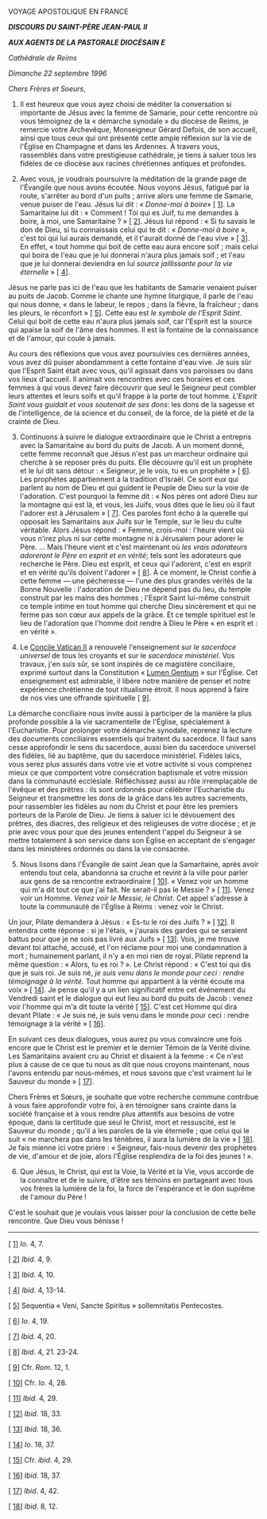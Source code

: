 VOYAGE APOSTOLIQUE EN FRANCE

***DISCOURS DU SAINT-PÈRE JEAN-PAUL II***

***AUX AGENTS DE LA PASTORALE DIOCÉSAIN*** ***E***

*Cathédrale de Reims*

*Dimanche 22 septembre 1996*

*Chers Frères et Soeurs*,

1. Il est heureux que vous ayez choisi de méditer la conversation si importante de Jésus avec la femme de Samarie, pour cette rencontre où vous témoignez de la « démarche synodale » du diocèse de Reims, je remercie votre Archevêque, Monseigneur Gérard Defois, de son accueil, ainsi que tous ceux qui ont présenté cette ample réflexion sur la vie de l'Église en Champagne et dans les Ardennes. À travers vous, rassemblés dans votre prestigieuse cathédrale, je tiens à saluer tous les fidèles de ce diocèse aux racines chrétiennes antiques et profondes.

2. Avec vous, je voudrais poursuivre la méditation de la grande page de l'Évangile que nous avons écoutée. Nous voyons Jésus, fatigué par la route, s'arrêter au bord d'un puits ; arrive alors une femme de Samarie, venue puiser de l'eau. Jésus lui dit : « *Donne-moi à boire*» [ [1](#_ftn1 "")]. La Samaritaine lui dit : « Comment ! Toi qui es Juif, tu me demandes à boire, à moi, une Samaritaine ? » [ [2](#_ftn2 "")]. Jésus lui répond : « Si tu savais le don de Dieu, si tu connaissais celui qui te dit : « *Donne-moi à boire* », c'est toi qui lui aurais demandé, et il t'aurait donné de l'eau vive » [ [3](#_ftn3 "")]. En effet, « tout homme qui boit de cette eau aura encore soif ; mais celui qui boira de l'eau que je lui donnerai n'aura plus jamais soif ; et l'eau que je lui donnerai deviendra en lui *source jaillissante pour la vie éternelle* » [ [4](#_ftn4 "")].

Jésus ne parle pas ici de l'eau que les habitants de Samarie venaient puiser au puits de Jacob. Comme le chante une hymne liturgique, il parle de l'eau qui nous donne, « dans le labeur, le repos ; dans la fièvre, la fraîcheur ; dans les pleurs, le réconfort » [ [5](#_ftn5 "")]. Cette eau est *le symbole de l'Esprit Saint*. Celui qui boit de cette eau n'aura plus jamais soif, car l'Esprit est la source qui apaise la soif de l'âme des hommes. Il est la fontaine de la connaissance et de l'amour, qui coule à jamais.

Au cours des réflexions que vous avez poursuivies ces dernières années, vous avez dû puiser abondamment à cette fontaine d'eau vive. Je suis sûr que l'Esprit Saint était avec vous, qu'il agissait dans vos paroisses ou dans vos lieux d'accueil. Il animait vos rencontres avec ces horaires et ces femmes à qui vous devez faire découvrir que seul le Seigneur peut combler leurs attentes et leurs soifs et qu'il frappe à la porte de tout homme. *L'Esprit Saint vous guidait et vous soutenait de ses dons*: les dons de la sagesse et de l'intelligence, de la science et du conseil, de la force, de la piété et de la crainte de Dieu.

3. Continuons à suivre le dialogue extraordinaire que le Christ a entrepris avec la Samaritaine au bord du puits de Jacob. A un moment donné, cette femme reconnaît que Jésus n'est pas un marcheur ordinaire qui cherche à se reposer près du puits. Elle découvre qu'il est un prophète et le lui dit sans détour : « Seigneur, je le vois, tu es un prophète » [ [6](#_ftn6 "")]. Les prophètes appartiennent à la tradition d'Israël. Ce sont eux qui parlent au nom de Dieu et qui guident le Peuple de Dieu sur la voie de l'adoration. C'est pourquoi la femme dit : « Nos pères ont adoré Dieu sur la montagne qui est là, et vous, les Juifs, vous dites que le lieu où il faut l'adorer est à Jérusalem » [ [7](#_ftn7 "")]. Ces paroles font écho à la querelle qui opposait les Samaritains aux Juifs sur le Temple, sur le lieu du culte véritable. Alors Jésus répond : « Femme, crois-moi : l'heure vient où vous n'irez plus ni sur cette montagne ni à Jérusalem pour adorer le Père. ... Mais l'heure vient et c'est maintenant où *les vrais adorateurs adoreront le Père en esprit et en vérité*; tels sont les adorateurs que recherche le Père. Dieu est esprit, et ceux qui l'adorent, c'est en esprit et en vérité qu'ils doivent l'adorer » [ [8](#_ftn8 "")]. À ce moment, le Christ confie à cette femme ― une pécheresse ― l'une des plus grandes vérités de la Bonne Nouvelle : l'adoration de Dieu ne dépend pas du lieu, du temple construit par les mains des hommes ; l'Esprit Saint lui-même construit ce temple intime en tout homme qui cherche Dieu sincèrement et qui ne ferme pas son cœur aux appels de la grâce. Et ce temple spirituel est le lieu de l'adoration que l'homme doit rendre à Dieu le Père « en esprit et : en vérité ».

4. Le [Concile Vatican II](http://www.vatican.va/archive/hist_councils/ii_vatican_council/index_fr.htm) a renouvelé l'enseignement sur *le sacerdoce universel* de tous les croyants et sur le *sacerdoce ministériel*. Vos travaux, j'en suis sûr, se sont inspirés de ce magistère conciliaire, exprimé surtout dans la Constitution « [Lumen Gentium](http://www.vatican.va/archive/hist_councils/ii_vatican_council/documents/vat-ii_const_19641121_lumen-gentium_fr.html) » sur l'Église. Cet enseignement est admirable, il libère notre manière de penser et notre expérience chrétienne de tout ritualisme étroit. Il nous apprend à faire de nos vies une offrande spirituelle [ [9](#_ftn9 "")].

La démarche conciliaire nous invite aussi à participer de la manière la plus profonde possible à la vie sacramentelle de l'Église, spécialement à l'Eucharistie. Pour prolonger votre démarche synodale, reprenez la lecture des documents conciliaires essentiels qui traitent du sacerdoce. Il faut sans cesse approfondir le sens du sacerdoce, aussi bien du sacerdoce universel des fidèles, lié au baptême, que du sacerdoce ministériel. Fidèles laïcs, vous serez plus assurés dans votre vie et votre activité si vous comprenez mieux ce que comportent votre consécration baptismale et votre mission dans la communauté ecclésiale. Réfléchissez aussi au rôle irremplaçable de l'évêque et des prêtres : ils sont ordonnés pour célébrer l'Eucharistie du Seigneur et transmettre les dons de la grâce dans les autres sacrements, pour rassembler les fidèles au nom du Christ et pour être les premiers porteurs de la Parole de Dieu. Je tiens à saluer ici le dévouement des prêtres, des diacres, des religieux et des religieuses de votre diocèse ; et je prie avec vous pour que des jeunes entendent l'appel du Seigneur à se mettre totalement à son service dans son Église en acceptant de s'engager dans les ministères ordonnés ou dans la vie consacrée.

5. Nous lisons dans l'Évangile de saint Jean que la Samaritaine, après avoir entendu tout cela, abandonna sa cruche et revint à la ville pour parler aux gens de sa rencontre extraordinaire [ [10](#_ftn10 "")]. « Venez voir un homme qui m'a dit tout ce que j'ai fait. Ne serait-il pas le Messie ? » [ [11](#_ftn11 "")]. Venez voir un Homme. *Venez voir le Messie, le Christ*. Cet appel s'adresse à toute la communauté de l'Église à Reims : venez voir le Christ.

Un jour, Pilate demandera à Jésus : « Es-tu le roi des Juifs ? » [ [12](#_ftn12 "")]. Il entendra cette réponse : si je l'étais, « j'aurais des gardes qui se seraient battus pour que je ne sois pas livré aux Juifs » [ [13](#_ftn13 "")]. Vois, je me trouve devant toi attaché, accusé, et l'on réclame pour moi une condamnation à mort ; humainement parlant, il n'y a en moi rien de royal. Pilate reprend la même question : « Alors, tu es roi ? ». Le Christ répond : « C'est toi qui dis que je suis roi. Je suis né, *je suis venu dans le monde pour ceci : rendre témoignage à la vérité.* Tout homme qui appartient à la vérité écoute ma voix » [ [14](#_ftn14 "")]. Je pense qu'il y a un lien significatif entre cet événement du Vendredi saint et le dialogue qui eut lieu au bord du puits de Jacob : venez voir l'homme qui m'a dit toute la vérité [ [15](#_ftn15 "")]. C'est cet Homme qui dira devant Pilate : « Je suis né, je suis venu dans le monde pour ceci : rendre témoignage à la vérité » [ [16](#_ftn16 "")].

En suivant ces deux dialogues, vous aurez pu vous convaincre une fois encore que le Christ est le premier et le dernier Témoin de la Vérité divine. Les Samaritains avaient cru au Christ et disaient à la femme : « Ce n'est plus à cause de ce que tu nous as dit que nous croyons maintenant, nous l'avons entendu par nous-mêmes, et nous savons que c'est vraiment lui le Sauveur du monde » [ [17](#_ftn17 "")].

Chers Frères et Sœurs, je souhaite que votre recherche commune contribue à vous faire approfondir votre foi, à en témoigner sans crainte dans la société française et à vous rendre plus attentifs aux besoins de votre époque, dans la certitude que seul le Christ, mort et ressuscité, est le Sauveur du monde ; qu'il a les paroles de la vie éternelle ; que celui qui le suit « ne marchera pas dans les ténèbres, il aura la lumière de la vie » [ [18](#_ftn18 "")]. Je fais mienne ici votre prière : « Seigneur, fais-nous devenir des prophètes de vie, d'amour et de joie, alors l'Église resplendira de la foi des jeunes ! ».

6. Que Jésus, le Christ, qui est la Voie, la Vérité et la Vie, vous accorde de la connaître et de le suivre, d'être ses témoins en partageant avec tous vos frères la lumière de la foi, la force de l'espérance et le don suprême de l'amour du Père !

C'est le souhait que je voulais vous laisser pour la conclusion de cette belle rencontre. Que Dieu vous bénisse !

* * *

[ [1](#_ftnref1 "")] *Io*. 4, 7.

[ [2](#_ftnref2 "")] *Ibid*. 4, 9.

[ [3](#_ftnref3 "")] *Ibid*. 4, 10.

[ [4](#_ftnref4 "")] *Ibid*. 4, 13-14.

[ [5](#_ftnref5 "")] Sequentia « Veni, Sancte Spiritus » sollemnitatis Pentecostes.

[ [6](#_ftnref6 "")] *Io*. 4, 19.

[ [7](#_ftnref7 "")] *Ibid*. 4, 20.

[ [8](#_ftnref8 "")] *Ibid*. 4, 21. 23-24.

[ [9](#_ftnref9 "")] Cfr. *Rom*. 12, 1.

[ [10](#_ftnref10 "")] Cfr. *Io*. 4, 28.

[ [11](#_ftnref11 "")] *Ibid*. 4, 29.

[ [12](#_ftnref12 "")] *Ibid*. 18, 33.

[ [13](#_ftnref13 "")] *Ibid*. 18, 36.

[ [14](#_ftnref14 "")] *Io*. 18, 37.

[ [15](#_ftnref15 "")] Cfr. *ibid*. 4, 29.

[ [16](#_ftnref16 "")] *Ibid*. 18, 37.

[ [17](#_ftnref17 "")] *Ibid*. 4, 42.

[ [18](#_ftnref18 "")] *Ibid*. 8, 12.